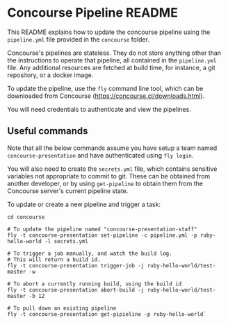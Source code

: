 # Concourse Pipeline README

This README explains how to update the concourse pipeline using the `pipeline.yml` file provided in the `concourse` folder.

Concourse's pipelines are stateless. They do not store anything other than the instructions to operate that pipeline, all contained in the `pipeline.yml` file. Any additional resources are fetched at build time, for instance, a git repository, or a docker image.

To update the pipeline, use the `fly` command line tool, which can be downloaded from Concourse (https://concourse.ci/downloads.html).

You will need credentials to authenticate and view the pipelines.

## Useful commands

Note that all the below commands assume you have setup a team named `concourse-presentation` and have authenticated using `fly login`.

You will also need to create the `secrets.yml` file, which contains sensitive variables not appropriate to commit to git. These can be obtained from another developer, or by using `get-pipeline` to obtain them from the Concourse server's current pipeline state.


To update or create a new pipeline and trigger a task:

```
cd concourse

# To update the pipeline named "concourse-presentation-staff"
fly -t concourse-presentation set-pipeline -c pipeline.yml -p ruby-hello-world -l secrets.yml

# To trigger a job manually, and watch the build log.
# This will return a build id.
fly -t concourse-presentation trigger-job -j ruby-hello-world/test-master -w

# To abort a currently running build, using the build id
fly -t concourse-presentation abort-build -j ruby-hello-world/test-master -b 12

# To pull down an existing pipeline
fly -t concourse-presentation get-pipieline -p ruby-hello-world`
```
